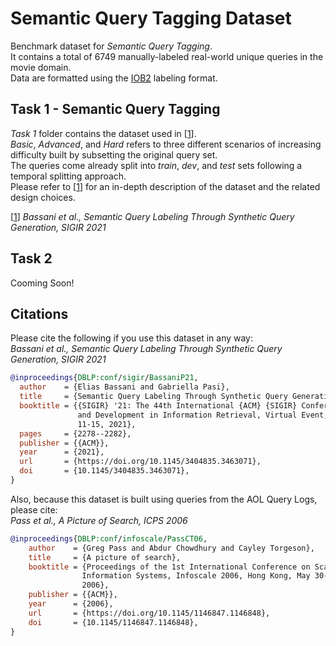 # Semantic Query Tagging Dataset

Benchmark dataset for _Semantic Query Tagging_.  
It contains a total of 6749 manually-labeled real-world unique queries in the movie domain.  
Data are formatted using the [IOB2](https://en.wikipedia.org/wiki/Inside–outside–beginning_(tagging)) labeling format.

## Task 1 - Semantic Query Tagging

_Task 1_ folder contains the dataset used in [[1](#1)].  
_Basic_, _Advanced_, and _Hard_ refers to three different scenarios of increasing difficulty built by subsetting the original query set.  
The queries come already split into _train_, _dev_, and _test_ sets following a temporal splitting approach.  
Please refer to [[1](#1)] for an in-depth description of the dataset and the related design choices.

<a name="1"></a>[[1](#1)] _Bassani et al., Semantic Query Labeling Through Synthetic Query Generation, SIGIR 2021_

## Task 2

Cooming Soon!

## Citations

Please cite the following if you use this dataset in any way:  
_Bassani et al., Semantic Query Labeling Through Synthetic Query Generation, SIGIR 2021_
```bibtex
@inproceedings{DBLP:conf/sigir/BassaniP21,
  author    = {Elias Bassani and Gabriella Pasi},
  title     = {Semantic Query Labeling Through Synthetic Query Generation},
  booktitle = {{SIGIR} '21: The 44th International {ACM} {SIGIR} Conference on Research
               and Development in Information Retrieval, Virtual Event, Canada, July
               11-15, 2021},
  pages     = {2278--2282},
  publisher = {{ACM}},
  year      = {2021},
  url       = {https://doi.org/10.1145/3404835.3463071},
  doi       = {10.1145/3404835.3463071},
}
```


Also, because this dataset is built using queries from the AOL Query Logs, please cite:  
_Pass et al., A Picture of Search, ICPS 2006_
```bibtex
@inproceedings{DBLP:conf/infoscale/PassCT06,
    author    = {Greg Pass and Abdur Chowdhury and Cayley Torgeson},
    title     = {A picture of search},
    booktitle = {Proceedings of the 1st International Conference on Scalable
                Information Systems, Infoscale 2006, Hong Kong, May 30-June 1,
                2006},
    publisher = {{ACM}},
    year      = {2006},
    url       = {https://doi.org/10.1145/1146847.1146848},
    doi       = {10.1145/1146847.1146848},
}
```
